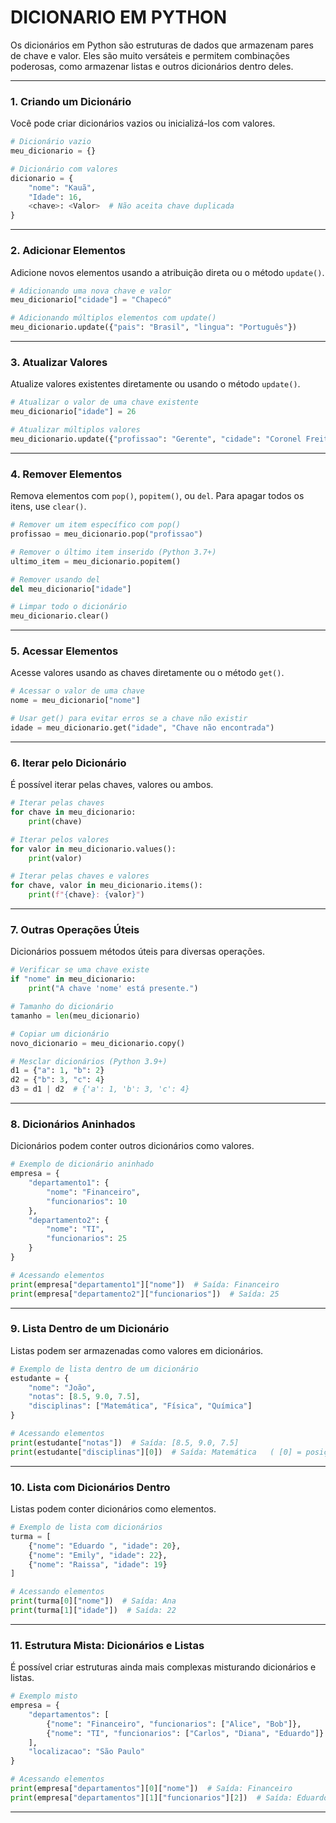 # DICIONARIO EM PYTHON

Os dicionários em Python são estruturas de dados que armazenam pares de chave e valor. Eles são muito versáteis e permitem combinações poderosas, como armazenar listas e outros dicionários dentro deles.

---

### **1. Criando um Dicionário**  
Você pode criar dicionários vazios ou inicializá-los com valores.  

```python
# Dicionário vazio
meu_dicionario = {}

# Dicionário com valores
dicionario = {
    "nome": "Kauã",
    "Idade": 16,
    <chave>: <Valor>  # Não aceita chave duplicada
}
```  

---

### **2. Adicionar Elementos**  
Adicione novos elementos usando a atribuição direta ou o método `update()`.  

```python
# Adicionando uma nova chave e valor
meu_dicionario["cidade"] = "Chapecó"

# Adicionando múltiplos elementos com update()
meu_dicionario.update({"pais": "Brasil", "lingua": "Português"})
```

---

### **3. Atualizar Valores**  
Atualize valores existentes diretamente ou usando o método `update()`.  

```python
# Atualizar o valor de uma chave existente
meu_dicionario["idade"] = 26

# Atualizar múltiplos valores
meu_dicionario.update({"profissao": "Gerente", "cidade": "Coronel Freitas"})
```

---

### **4. Remover Elementos**  
Remova elementos com `pop()`, `popitem()`, ou `del`. Para apagar todos os itens, use `clear()`.  

```python
# Remover um item específico com pop()
profissao = meu_dicionario.pop("profissao")

# Remover o último item inserido (Python 3.7+)
ultimo_item = meu_dicionario.popitem()

# Remover usando del
del meu_dicionario["idade"]

# Limpar todo o dicionário
meu_dicionario.clear()
```

---

### **5. Acessar Elementos**  
Acesse valores usando as chaves diretamente ou o método `get()`.  

```python
# Acessar o valor de uma chave
nome = meu_dicionario["nome"]

# Usar get() para evitar erros se a chave não existir
idade = meu_dicionario.get("idade", "Chave não encontrada")
```

---

### **6. Iterar pelo Dicionário**  
É possível iterar pelas chaves, valores ou ambos.  

```python
# Iterar pelas chaves
for chave in meu_dicionario:
    print(chave)

# Iterar pelos valores
for valor in meu_dicionario.values():
    print(valor)

# Iterar pelas chaves e valores
for chave, valor in meu_dicionario.items():
    print(f"{chave}: {valor}")
```

---

### **7. Outras Operações Úteis**  
Dicionários possuem métodos úteis para diversas operações.  

```python
# Verificar se uma chave existe
if "nome" in meu_dicionario:
    print("A chave 'nome' está presente.")

# Tamanho do dicionário
tamanho = len(meu_dicionario)

# Copiar um dicionário
novo_dicionario = meu_dicionario.copy()

# Mesclar dicionários (Python 3.9+)
d1 = {"a": 1, "b": 2}
d2 = {"b": 3, "c": 4}
d3 = d1 | d2  # {'a': 1, 'b': 3, 'c': 4}
```

---

### **8. Dicionários Aninhados**  
Dicionários podem conter outros dicionários como valores.  

```python
# Exemplo de dicionário aninhado
empresa = {
    "departamento1": {
        "nome": "Financeiro",
        "funcionarios": 10
    },
    "departamento2": {
        "nome": "TI",
        "funcionarios": 25
    }
}

# Acessando elementos
print(empresa["departamento1"]["nome"])  # Saída: Financeiro
print(empresa["departamento2"]["funcionarios"])  # Saída: 25
```

---

### **9. Lista Dentro de um Dicionário**  
Listas podem ser armazenadas como valores em dicionários.  

```python
# Exemplo de lista dentro de um dicionário
estudante = {
    "nome": "João",
    "notas": [8.5, 9.0, 7.5],
    "disciplinas": ["Matemática", "Física", "Química"]
}

# Acessando elementos
print(estudante["notas"])  # Saída: [8.5, 9.0, 7.5]
print(estudante["disciplinas"][0])  # Saída: Matemática   ( [0] = posição 1)
```

---

### **10. Lista com Dicionários Dentro**  
Listas podem conter dicionários como elementos.  

```python
# Exemplo de lista com dicionários
turma = [
    {"nome": "Eduardo ", "idade": 20},
    {"nome": "Emily", "idade": 22},
    {"nome": "Raissa", "idade": 19}
]

# Acessando elementos
print(turma[0]["nome"])  # Saída: Ana
print(turma[1]["idade"])  # Saída: 22
```

---

### **11. Estrutura Mista: Dicionários e Listas**  
É possível criar estruturas ainda mais complexas misturando dicionários e listas.  

```python
# Exemplo misto
empresa = {
    "departamentos": [
        {"nome": "Financeiro", "funcionarios": ["Alice", "Bob"]},
        {"nome": "TI", "funcionarios": ["Carlos", "Diana", "Eduardo"]}
    ],
    "localizacao": "São Paulo"
}

# Acessando elementos
print(empresa["departamentos"][0]["nome"])  # Saída: Financeiro
print(empresa["departamentos"][1]["funcionarios"][2])  # Saída: Eduardo
```

---
